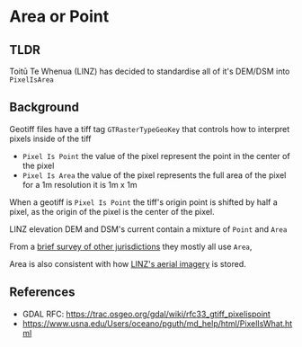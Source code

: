 # Area or Point

## TLDR

Toitū Te Whenua (LINZ) has decided to standardise all of it's DEM/DSM into `PixelIsArea`

## Background

Geotiff files have a tiff tag `GTRasterTypeGeoKey` that controls how to interpret pixels inside of the tiff

- `Pixel Is Point` the value of the pixel represent the point in the center of the pixel
- `Pixel Is Area` the value of the pixel represents the full area of the pixel for a 1m resolution it is 1m x 1m

When a geotiff is `Pixel Is Point` the tiff's origin point is shifted by half a pixel, as the origin of the pixel is the center of the pixel.

LINZ elevation DEM and DSM's current contain a mixture of `Point` and `Area`

From a [brief survey of other jurisdictions](./national-dem-dsm/README.md.md) they mostly all use `Area`,

Area is also consistent with how [LINZ's aerial imagery](https://github.com/linz/imagery) is stored.

## References

- GDAL RFC: https://trac.osgeo.org/gdal/wiki/rfc33_gtiff_pixelispoint
- https://www.usna.edu/Users/oceano/pguth/md_help/html/PixelIsWhat.html
